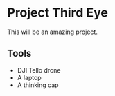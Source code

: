 # Project Third Eye

This will be an amazing project.

## Tools

- DJI Tello drone
- A laptop
- A thinking cap
